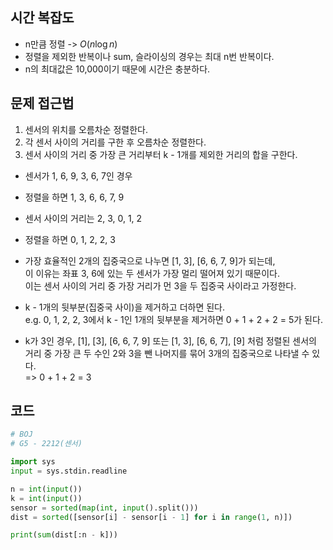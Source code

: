 ## 시간 복잡도
- n만큼 정렬 -> $O(n \log n)$
- 정렬을 제외한 반복이나 sum, 슬라이싱의 경우는 최대 n번 반복이다.
- n의 최대값은 10,000이기 때문에 시간은 충분하다.

## 문제 접근법

1. 센서의 위치를 오름차순 정렬한다.
2. 각 센서 사이의 거리를 구한 후 오름차순 정렬한다.
3. 센서 사이의 거리 중 가장 큰 거리부터 k - 1개를 제외한 거리의 합을 구한다.

- 센서가 1, 6, 9, 3, 6, 7인 경우
- 정렬을 하면 1, 3, 6, 6, 7, 9
- 센서 사이의 거리는 2, 3, 0, 1, 2
- 정렬을 하면 0, 1, 2, 2, 3
- 가장 효율적인 2개의 집중국으로 나누면 [1, 3], [6, 6, 7, 9]가 되는데,  
이 이유는 좌표 3, 6에 있는 두 센서가 가장 멀리 떨어져 있기 때문이다.  
이는 센서 사이의 거리 중 가장 거리가 먼 3을 두 집중국 사이라고 가정한다.
- k - 1개의 뒷부분(집중국 사이)을 제거하고 더하면 된다.  
e.g. 0, 1, 2, 2, 3에서 k - 1인 1개의 뒷부분을 제거하면 0 + 1 + 2 + 2 = 5가 된다.

- k가 3인 경우, [1], [3], [6, 6, 7, 9] 또는 [1, 3], [6, 6, 7], [9] 처럼 정렬된 센서의 거리 중 가장 큰 두 수인 2와 3을 뺀 나머지를 묶어 3개의 집중국으로 나타낼 수 있다.  
=> 0 + 1 + 2 = 3

## 코드

```python
# BOJ
# G5 - 2212(센서)

import sys
input = sys.stdin.readline

n = int(input())
k = int(input())
sensor = sorted(map(int, input().split()))
dist = sorted([sensor[i] - sensor[i - 1] for i in range(1, n)])

print(sum(dist[:n - k]))
```